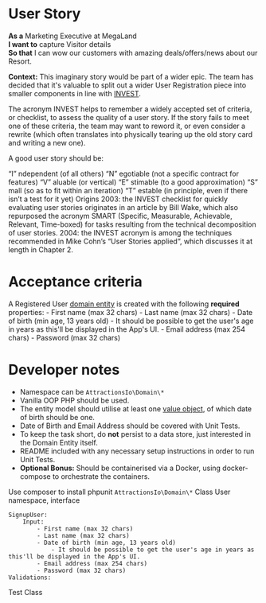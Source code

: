 # User Story

**As a** Marketing Executive at MegaLand\
**I want to** capture Visitor details\
**So that** I can wow our customers with amazing deals/offers/news about our Resort.

**Context:** This imaginary story would be part of a wider epic. The team has decided that it's valuable to split out a wider User Registration piece
into smaller components in line with [INVEST](https://www.agilealliance.org/glossary/invest/).



The acronym INVEST helps to remember a widely accepted set of criteria, or checklist, to assess the quality of a user story. If the story fails to meet one of these criteria, the team may want to reword it, or even consider a rewrite (which often translates into physically tearing up the old story card and writing a new one).

A good user story should be:

“I” ndependent (of all others)
“N” egotiable (not a specific contract for features)
“V” aluable (or vertical)
“E” stimable (to a good approximation)
“S” mall (so as to fit within an iteration)
“T” estable (in principle, even if there isn’t a test for it yet)
Origins
2003: the INVEST checklist for quickly evaluating user stories originates in an article by Bill Wake, which also repurposed the acronym SMART (Specific, Measurable, Achievable, Relevant, Time-boxed) for tasks resulting from the technical decomposition of user stories.
2004: the INVEST acronym is among the techniques recommended in Mike Cohn’s “User Stories applied“, which discusses it at length in Chapter 2.


# Acceptance criteria

A Registered User [domain entity](https://enterprisecraftsmanship.com/2016/01/11/entity-vs-value-object-the-ultimate-list-of-differences/) is created with the following **required** properties:
    - First name (max 32 chars)
    - Last name (max 32 chars)
    - Date of birth (min age, 13 years old)
        - It should be possible to get the user's age in years as this'll be displayed in the App's UI.
    - Email address (max 254 chars)
    - Password (max 32 chars)

# Developer notes

- Namespace can be `AttractionsIo\Domain\*`
- Vanilla OOP PHP should be used.
- The entity model should utilise at least one [value object](https://enterprisecraftsmanship.com/2016/01/11/entity-vs-value-object-the-ultimate-list-of-differences/), of which date of birth should be one.
- Date of Birth and Email Address should be covered with Unit Tests.
- To keep the task short, do **not** persist to a data store, just interested in the Domain Entity itself.
- README included with any necessary setup instructions in order to run Unit Tests.
- **Optional Bonus:** Should be containerised via a Docker, using docker-compose to orchestrate the containers.


Use composer to install phpunit
`AttractionsIo\Domain\*`
Class User namespace, interface

    SignupUser:
        Input:
            - First name (max 32 chars)
            - Last name (max 32 chars)
            - Date of birth (min age, 13 years old)
                - It should be possible to get the user's age in years as this'll be displayed in the App's UI.
            - Email address (max 254 chars)
            - Password (max 32 chars)
    Validations:

Test Class